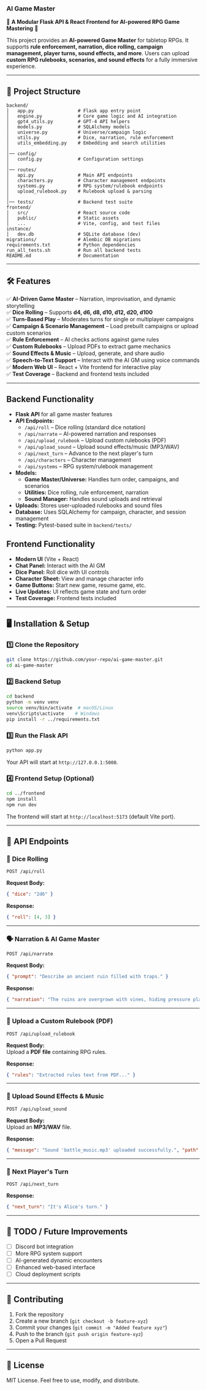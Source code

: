 ### **AI Game Master**
🚀 **A Modular Flask API & React Frontend for AI-powered RPG Game Mastering** 🎲  

This project provides an **AI-powered Game Master** for tabletop RPGs. It supports **rule enforcement, narration, dice rolling, campaign management, player turns, sound effects, and more**. Users can upload **custom RPG rulebooks, scenarios, and sound effects** for a fully immersive experience.

---

## **📂 Project Structure**
```
backend/
│   app.py                # Flask app entry point
│   engine.py             # Core game logic and AI integration
│   gpt4_utils.py         # GPT-4 API helpers
│   models.py             # SQLAlchemy models
│   universe.py           # Universe/campaign logic
│   utils.py              # Dice, narration, rule enforcement
│   utils_embedding.py    # Embedding and search utilities
│
│── config/
│   config.py             # Configuration settings
│
│── routes/
│   api.py                # Main API endpoints
│   characters.py         # Character management endpoints
│   systems.py            # RPG system/rulebook endpoints
│   upload_rulebook.py    # Rulebook upload & parsing
│
│── tests/                # Backend test suite
frontend/
│   src/                  # React source code
│   public/               # Static assets
│   ...                   # Vite, config, and test files
instance/
│   dev.db                # SQLite database (dev)
migrations/               # Alembic DB migrations
requirements.txt          # Python dependencies
run_all_tests.sh          # Run all backend tests
README.md                 # Documentation
```

---

## **🛠️ Features**
✅ **AI-Driven Game Master** – Narration, improvisation, and dynamic storytelling  
✅ **Dice Rolling** – Supports **d4, d6, d8, d10, d12, d20, d100**  
✅ **Turn-Based Play** – Moderates turns for single or multiplayer campaigns  
✅ **Campaign & Scenario Management** – Load prebuilt campaigns or upload custom scenarios  
✅ **Rule Enforcement** – AI checks actions against game rules  
✅ **Custom Rulebooks** – Upload PDFs to extract game mechanics  
✅ **Sound Effects & Music** – Upload, generate, and share audio  
✅ **Speech-to-Text Support** – Interact with the AI GM using voice commands  
✅ **Modern Web UI** – React + Vite frontend for interactive play  
✅ **Test Coverage** – Backend and frontend tests included

---

## **Backend Functionality**
- **Flask API** for all game master features
- **API Endpoints:**
  - `/api/roll` – Dice rolling (standard dice notation)
  - `/api/narrate` – AI-powered narration and responses
  - `/api/upload_rulebook` – Upload custom rulebooks (PDF)
  - `/api/upload_sound` – Upload sound effects/music (MP3/WAV)
  - `/api/next_turn` – Advance to the next player's turn
  - `/api/characters` – Character management
  - `/api/systems` – RPG system/rulebook management
- **Models:**
  - **Game Master/Universe:** Handles turn order, campaigns, and scenarios
  - **Utilities:** Dice rolling, rule enforcement, narration
  - **Sound Manager:** Handles sound uploads and retrieval
- **Uploads:** Stores user-uploaded rulebooks and sound files
- **Database:** Uses SQLAlchemy for campaign, character, and session management
- **Testing:** Pytest-based suite in `backend/tests/`

## **Frontend Functionality**
- **Modern UI** (Vite + React)
- **Chat Panel:** Interact with the AI GM
- **Dice Panel:** Roll dice with UI controls
- **Character Sheet:** View and manage character info
- **Game Buttons:** Start new game, resume game, etc.
- **Live Updates:** UI reflects game state and turn order
- **Test Coverage:** Frontend tests included

---

## **🖥️ Installation & Setup**
### **1️⃣ Clone the Repository**
```bash
git clone https://github.com/your-repo/ai-game-master.git
cd ai-game-master
```

### **2️⃣ Backend Setup**
```bash
cd backend
python -m venv venv
source venv/bin/activate  # macOS/Linux
venv\Scripts\activate    # Windows
pip install -r ../requirements.txt
```

### **3️⃣ Run the Flask API**
```bash
python app.py
```
Your API will start at `http://127.0.0.1:5000`.

### **4️⃣ Frontend Setup (Optional)**
```bash
cd ../frontend
npm install
npm run dev
```
The frontend will start at `http://localhost:5173` (default Vite port).

---

## **📡 API Endpoints**
### 🎲 **Dice Rolling**
```http
POST /api/roll
```
**Request Body:**
```json
{ "dice": "2d6" }
```
**Response:**
```json
{ "roll": [4, 3] }
```

---

### 🗣️ **Narration & AI Game Master**
```http
POST /api/narrate
```
**Request Body:**
```json
{ "prompt": "Describe an ancient ruin filled with traps." }
```
**Response:**
```json
{ "narration": "The ruins are overgrown with vines, hiding pressure plates and dart traps..." }
```

---

### 📜 **Upload a Custom Rulebook (PDF)**
```http
POST /api/upload_rulebook
```
**Request Body:**  
Upload a **PDF file** containing RPG rules.  

**Response:**
```json
{ "rules": "Extracted rules text from PDF..." }
```

---

### 🎵 **Upload Sound Effects & Music**
```http
POST /api/upload_sound
```
**Request Body:**  
Upload an **MP3/WAV** file.

**Response:**
```json
{ "message": "Sound 'battle_music.mp3' uploaded successfully.", "path": "uploads/battle_music.mp3" }
```

---

### 🔄 **Next Player's Turn**
```http
POST /api/next_turn
```
**Response:**
```json
{ "next_turn": "It's Alice's turn." }
```

---

## **📝 TODO / Future Improvements**
- [ ] Discord bot integration  
- [ ] More RPG system support  
- [ ] AI-generated dynamic encounters  
- [ ] Enhanced web-based interface  
- [ ] Cloud deployment scripts  

---

## **🤝 Contributing**
1. Fork the repository  
2. Create a new branch (`git checkout -b feature-xyz`)  
3. Commit your changes (`git commit -m "Added feature xyz"`)  
4. Push to the branch (`git push origin feature-xyz`)  
5. Open a Pull Request  

---

## **📜 License**
MIT License. Feel free to use, modify, and distribute.


